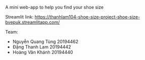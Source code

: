 A mini web-app to help you find your shoe size

Streamlit link: https://thanhlam104-shoe-size-project-shoe-size-bvepuk.streamlitapp.com/

Team:
- Nguyễn Quang Tùng 20194462
- Đặng Thanh Lam 20194442
- Hoàng Văn Khánh 20194440
